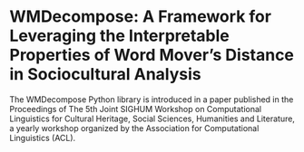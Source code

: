 # WMDecompose: A Framework for Leveraging the Interpretable Properties of Word Mover’s Distance in Sociocultural Analysis

The WMDecompose Python library is introduced in a paper published in the Proceedings of The 5th Joint SIGHUM Workshop on Computational Linguistics for Cultural Heritage, Social Sciences, Humanities and Literature, a yearly workshop organized by the Association for Computational Linguistics (ACL). 
